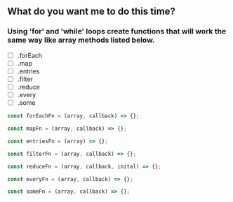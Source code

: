 ## What do you want me to do this time?

### Using 'for' and 'while' loops create functions that will work the same way like array methods listed below.
- [ ] .forEach
- [ ] .map
- [ ] .entries
- [ ] .filter
- [ ] .reduce
- [ ] .every
- [ ] .some

```javascript
const forEachFn = (array, callback) => {};

const mapFn = (array, callback) => {};

const entriesFn = (array) => {};

const filterFn = (array, callback) => {};

const reduceFn = (array, callback, inital) => {};

const everyFn = (array, callback) => {};

const someFn = (array, callback) => {};
```